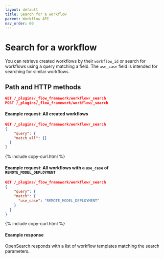 ```yaml
---
layout: default
title: Search for a workflow
parent: Workflow API
nav_order: 60
---
```


# Search for a workflow

You can retrieve created workflows by their `workflow_id` or search for workflows using a query matching a field.  The `use_case` field is intended for searching for similar workflows.

## Path and HTTP methods

```json
GET /_plugins/_flow_framework/workflow/_search
POST /_plugins/_flow_framework/workflow/_search
``` 

#### Example request: All created workflows

```json
GET /_plugins/_flow_framework/workflow/_search
{
    "query": {
    "match_all": {}
  }
}
```
{% include copy-curl.html %}

#### Example request: All workflows with a `use_case` of `REMOTE_MODEL_DEPLOYMENT`

```json
GET /_plugins/_flow_framework/workflow/_search
{
    "query": {
    "match": {
      "use_case": "REMOTE_MODEL_DEPLOYMENT"
    }
  }
}
```
{% include copy-curl.html %}

#### Example response

OpenSearch responds with a list of workflow templates matching the search parameters.